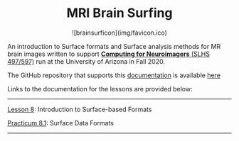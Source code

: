 # <div align="center"> MRI Brain Surfing </div>
<div align="center">  ![brainsurficon](img/favicon.ico) </div>

An introduction to Surface formats and Surface analysis methods for MR brain images written to support [**Computing for Neuroimagers** (SLHS 497/597)](https://d2l.arizona.edu/d2l/home/924931) run at the University of Arizona in Fall 2020.

The GitHub repository that supports this [documentation](https://chidiugonna.github.io/BrainSurfing/) is available [here](https://github.com/chidiugonna/BrainSurfing)


Links to the documentation for the lessons are provided below:
*** 

[Lesson 8](surfdata/introformats.md): Introduction to Surface-based Formats

[Practicum 8.1](surfdata/prac81.md): Surface Data Formats

***

<!--[Lesson 9](surfanalysis/introanalysis.md): Working with Surface-based formats

[Practicum 9.1](surfanalysis/prac91.md): Surface-Based Analysis

***  -->